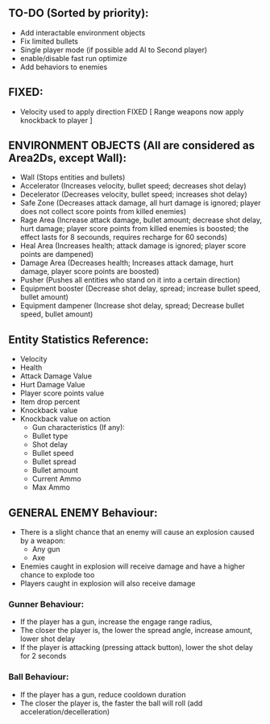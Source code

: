 ## TO-DO (Sorted by priority):
- Add interactable environment objects
- Fix limited bullets
- Single player mode (if possible add AI to Second player)
- enable/disable fast run optimize
- Add behaviors to enemies 

## FIXED:
- Velocity used to apply direction FIXED [ Range weapons now apply knockback to player ]

## ENVIRONMENT OBJECTS (All are considered as Area2Ds, except Wall):
- Wall (Stops entities and bullets)
- Accelerator (Increases velocity, bullet speed; decreases shot delay)
- Decelerator (Decreases velocity, bullet speed; increases shot delay)
- Safe Zone (Decreases attack damage, all hurt damage is ignored; player does not collect score points from killed enemies)
- Rage Area (Increase attack damage, bullet amount; decrease shot delay, hurt damage; player score points from killed enemies is boosted; the effect lasts for 8 secounds, requires recharge for 60 seconds)
- Heal Area (Increases health; attack damage is ignored; player score points are dampened)
- Damage Area (Decreases health; Increases attack damage, hurt damage, player score points are boosted)
- Pusher (Pushes all entities who stand on it into a certain direction)
- Equipment booster (Decrease shot delay, spread; increase bullet speed, bullet amount)
- Equipment dampener (Increase shot delay, spread; Decrease bullet speed, bullet amount)

## Entity Statistics Reference:
- Velocity
- Health
- Attack Damage Value
- Hurt Damage Value
- Player score points value
- Item drop percent
- Knockback value
- Knockback value on action
  - Gun characteristics (If any):
  - Bullet type
  - Shot delay
  - Bullet speed
  - Bullet spread
  - Bullet amount
  - Current Ammo
  - Max Ammo
## GENERAL ENEMY Behaviour:
- There is a slight chance that an enemy will cause an explosion caused by a weapon:
  - Any gun
  - Axe
- Enemies caught in explosion will receive damage and have a higher chance to explode too
- Players caught in explosion will also receive damage

### Gunner Behaviour:
- If the player has a gun, increase the engage range radius, 
- The closer the player is, the lower the spread angle, increase amount, lower shot delay
- If the player is attacking (pressing attack button), lower the shot delay for 2 seconds

### Ball Behaviour:
- If the player has a gun, reduce cooldown duration
- The closer the player is, the faster the ball will roll (add acceleration/decelleration)
